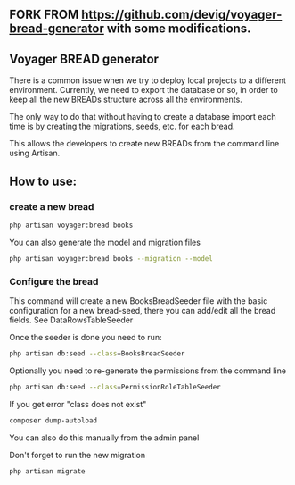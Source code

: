 
## FORK FROM https://github.com/devig/voyager-bread-generator with some modifications.

## Voyager BREAD generator

There is a common issue when we try to deploy local projects to a different environment. Currently, we need to export the database or so, in order to keep all the new BREADs structure across all the environments.

The only way to do that without having to create a database import each time is by creating the migrations, seeds, etc. for each bread.

This allows the developers to create new BREADs from the command line using Artisan.

## How to use:

### create a new bread
```bash
php artisan voyager:bread books
```

You can also generate the model and migration files

```bash
php artisan voyager:bread books --migration --model
```

### Configure the bread
This command will create a new BooksBreadSeeder file with the basic configuration for a new bread-seed, there you can add/edit all the bread fields. See DataRowsTableSeeder

Once the seeder is done you need to run:

```bash
php artisan db:seed --class=BooksBreadSeeder
```

Optionally you need to re-generate the permissions from the command line
```bash
php artisan db:seed --class=PermissionRoleTableSeeder
```
If you get error "class does not exist"

```bash
composer dump-autoload
```

You can also do this manually from the admin panel

Don't forget to run the new migration
```bash
php artisan migrate
```
